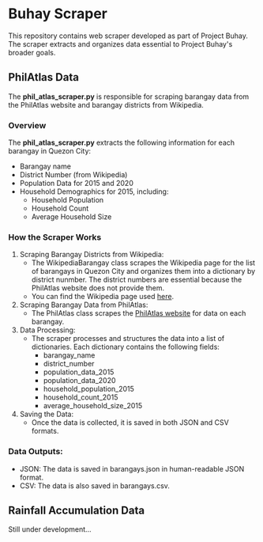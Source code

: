 # Buhay Scraper
This repository contains web scraper developed as part of Project Buhay. The scraper extracts and organizes data essential to Project Buhay's broader goals.

## PhilAtlas Data
The **phil_atlas_scraper.py** is responsible for scraping barangay data from the PhilAtlas website and barangay districts from Wikipedia.

### Overview
The **phil_atlas_scraper.py** extracts the following information for each barangay in Quezon City:
 - Barangay name
 - District Number (from Wikipedia)
 - Population Data for 2015 and 2020
 - Household Demographics for 2015, including:
   - Household Population
   - Household Count
   - Average Household Size

### How the Scraper Works
1. Scraping Barangay Districts from Wikipedia:
   - The WikipediaBarangay class scrapes the Wikipedia page for the list of barangays in Quezon City and organizes them into a dictionary by district nunmber. The district numbers are essential because the PhilAtlas website does not provide them.
   - You can find the Wikipedia page used [here](https://en.wikipedia.org/wiki/List_of_barangays_in_Quezon_City).   
2. Scraping Barangay Data from PhilAtlas:
   - The PhilAtlas class scrapes the [PhilAtlas website](https://en.wikipedia.org/wiki/List_of_barangays_in_Quezon_City) for data on each barangay.
3. Data Processing:
   - The scraper processes and structures the data into a list of dictionaries. Each dictionary contains the following fields:
      - barangay_name
      - district_number
      - population_data_2015
      - population_data_2020
      - household_population_2015
      - household_count_2015
      - average_household_size_2015
4. Saving the Data:
   - Once the data is collected, it is saved in both JSON and CSV formats.

### Data Outputs:
 - JSON: The data is saved in barangays.json in human-readable JSON format.
 - CSV: The data is also saved in barangays.csv.




## Rainfall Accumulation Data
Still under development...